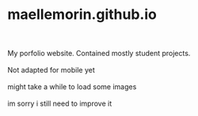 # maellemorin.github.io
<br><br>My porfolio website. Contained mostly student projects. 
<br><br>Not adapted for mobile yet
<br><br>might take a while to load some images
<br><br>im sorry i still need to improve it
